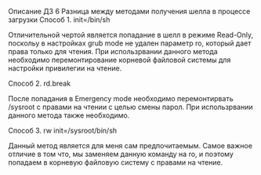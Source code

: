 Описание ДЗ 6
Разница между методами получения шелла в процессе загрузки
Способ 1. init=/bin/sh

Отличительной чертой является попадание в шелл в режиме Read-Only, поскольу в настройках grub mode не удален параметр ro, который дает права только для чтения. При использрвании данного метода необходимо перемонтирование корневой файловой системы для настройки привилегии на чтение.

Способ 2. rd.break 

После попадания в Emergency mode необходимо перемонтирвать /sysroot с правами на чтении с целью смены парол. При использрвании данного метода также необходимо.

Способ 3. rw init=/sysroot/bin/sh

Данный метод является для меня сам предпочитаемым. Самое важное отличие в том что, мы заменяем данную команду на ro, и поэтому попадаем в корневую файловую систему с правами на чтение.

